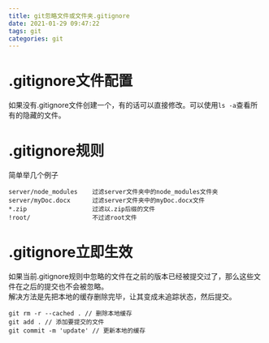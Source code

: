 ```yaml
---
title: git忽略文件或文件夹.gitignore
date: 2021-01-29 09:47:22
tags: git
categories: git
---
```



# .gitignore文件配置
如果没有.gitignore文件创建一个，有的话可以直接修改。可以使用`ls -a`查看所有的隐藏的文件。
# .gitignore规则
简单举几个例子
```
server/node_modules    过滤server文件夹中的node_modules文件夹
server/myDoc.docx      过滤server文件夹中的myDoc.docx文件
*.zip                  过滤以.zip后缀的文件
!root/                 不过滤root文件
```
<!--more-->
# .gitignore立即生效
如果当前.gitignore规则中忽略的文件在之前的版本已经被提交过了，那么这些文件在之后的提交也不会被忽略。  
解决方法是先把本地的缓存删除完毕，让其变成未追踪状态，然后提交。
```
git rm -r --cached . // 删除本地缓存
git add . // 添加要提交的文件
git commit -m 'update' // 更新本地的缓存
```